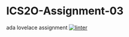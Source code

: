 # ICS2O-Assignment-03
ada lovelace assignment
 [![linter](https://github.com/<OWNER>/<REPOSITORY>/workflows/linter/badge.svg)](https://github.com/marketplace/actions/super-linter)  
